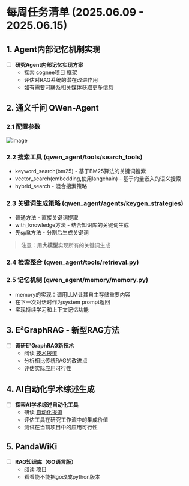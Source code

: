 # 每周任务清单 (2025.06.09 - 2025.06.15)

## 1. Agent内部记忆机制实现

- [ ] **研究Agent内部记忆实现方案**
  - 探索 [cognee项目](https://github.com/topoteretes/cognee?tab=readme-ov-file) 框架
  - 评估对RAG系统的潜在改进作用
  - 如有需要可联系相关媒体获取更多信息

## 2. 通义千问 QWen-Agent

### 2.1 配置参数

![image](https://github.com/user-attachments/assets/6adcdb67-46d2-44a9-b733-c49b3825b212)


### 2.2 搜索工具 (qwen_agent/tools/search_tools)

- keyword_search(bm25) - 基于BM25算法的关键词搜索
- vector_search(embedding,使用langchain) - 基于向量嵌入的语义搜索
- hybrid_search - 混合搜索策略



### 2.3 关键词生成策略 (qwen_agent/agents/keygen_strategies)

- 普通方法 - 直接关键词提取
- with_knowledge方法 - 结合知识库的关键词生成
- 先split方法 - 分割后生成关键词
>注意：用**大模型**实现所有的关键词生成


### 2.4 检索整合 (qwen_agent/tools/retrieval.py)


### 2.5 记忆机制 (qwen_agent/memory/memory.py)

- memory的实现：调用LLM让其自主存储重要内容
- 在下一次对话时作为system prompt返回
- 实现持续学习和上下文记忆功能

## 3. E²GraphRAG - 新型RAG方法

- [ ] **调研E²GraphRAG新技术**
  - 阅读 [技术报道](https://mp.weixin.qq.com/s/uUwlA_-3GS0nww5jPy-MBw)
  - 分析相比传统RAG的改进点
  - 评估实际应用可行性

## 4. AI自动化学术综述生成

- [ ] **探索AI学术综述自动化工具**
  - 研读 [自动化报道](https://mp.weixin.qq.com/s/GJtPAf0hI9rfksJy7AduLQ)
  - 评估工具在研究工作流中的集成价值
  - 测试在当前项目中的应用可行性


## 5. PandaWiKi
- [ ] **RAG知识库（GO语言版）**
  - 阅读 [项目](https://pandawiki.docs.baizhi.cloud/)
  - 看看能不能把go改成python版本
